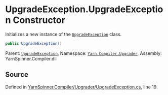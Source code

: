 # UpgradeException.UpgradeException Constructor

Initializes a new instance of the [`UpgradeException`](/api/csharp/yarn.compiler.upgrader/upgradeexception.md) class.


```csharp
public UpgradeException()
```



<div class="class-metadata">

Parent: [`UpgradeException`](/api/csharp/yarn.compiler.upgrader/upgradeexception.md), Namespace: [`Yarn.Compiler.Upgrader`](/api/csharp/yarn.compiler.upgrader/README.md), Assembly: YarnSpinner.Compiler.dll
</div>

## Source
Defined in [YarnSpinner.Compiler/Upgrader/UpgradeException.cs](https://github.com/YarnSpinnerTool/YarnSpinner//blob/develop/YarnSpinner.Compiler/Upgrader/UpgradeException.cs#L19), line 19.
